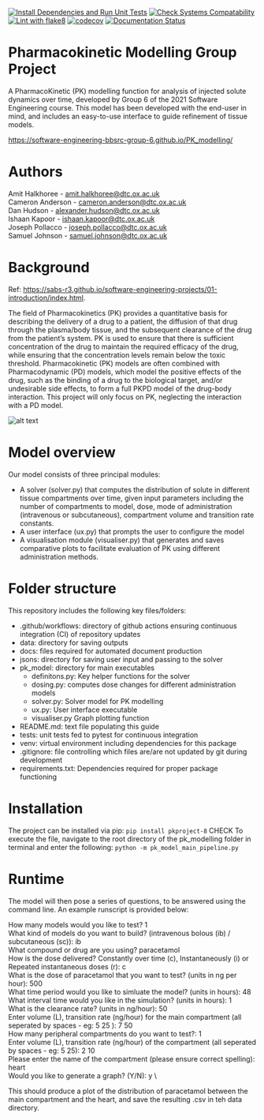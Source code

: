 [![Install Dependencies and Run Unit Tests](https://github.com/Software-Engineering-BBSRC-Group-6/PK_modelling/actions/workflows/run-unittests.yml/badge.svg)](https://github.com/Software-Engineering-BBSRC-Group-6/PK_modelling/actions/workflows/run-unittests.yml)
[![Check Systems Compatability](https://github.com/Software-Engineering-BBSRC-Group-6/PK_modelling/actions/workflows/check-systems-compat.yml/badge.svg)](https://github.com/Software-Engineering-BBSRC-Group-6/PK_modelling/actions/workflows/check-systems-compat.yml)
[![Lint with flake8](https://github.com/Software-Engineering-BBSRC-Group-6/PK_modelling/actions/workflows/run-flake8.yml/badge.svg)](https://github.com/Software-Engineering-BBSRC-Group-6/PK_modelling/actions/workflows/run-flake8.yml)
[![codecov](https://codecov.io/gh/Software-Engineering-BBSRC-Group-6/PK_modelling/branch/main/graph/badge.svg?token=gdzMuuonBd)](https://codecov.io/gh/Software-Engineering-BBSRC-Group-6/PK_modelling)
[![Documentation Status](https://readthedocs.org/projects/pk-proj/badge/?version=latest)](https://pk-proj.readthedocs.io/en/latest/?badge=latest)
# Pharmacokinetic Modelling Group Project

A PharmacoKinetic (PK) modelling function for analysis of injected solute dynamics over time, developed by Group 6 of the 2021 Software Engineering course. This model has been developed with the end-user in mind, and includes an easy-to-use interface to guide refinement of tissue models.

https://software-engineering-bbsrc-group-6.github.io/PK_modelling/

# Authors

Amit Halkhoree - amit.halkhoree@dtc.ox.ac.uk \
Cameron Anderson - cameron.anderson@dtc.ox.ac.uk \
Dan Hudson - alexander.hudson@dtc.ox.ac.uk \
Ishaan Kapoor - ishaan.kapoor@dtc.ox.ac.uk \
Joseph Pollacco - joseph.pollacco@dtc.ox.ac.uk \
Samuel Johnson - samuel.johnson@dtc.ox.ac.uk

# Background
Ref: https://sabs-r3.github.io/software-engineering-projects/01-introduction/index.html.

The field of Pharmacokinetics (PK) provides a quantitative basis for describing the delivery of a drug to a patient, the diffusion of that drug through the plasma/body tissue, and the subsequent clearance of the drug from the patient’s system. PK is used to ensure that there is sufficient concentration of the drug to maintain the required efficacy of the drug, while ensuring that the concentration levels remain below the toxic threshold. Pharmacokinetic (PK) models are often combined with Pharmacodynamic (PD) models, which model the positive effects of the drug, such as the binding of a drug to the biological target, and/or undesirable side effects, to form a full PKPD model of the drug-body interaction. This project will only focus on PK, neglecting the interaction with a PD model.

![alt text](https://sabs-r3.github.io/software-engineering-projects/fig/pk1.jpg)
# Model overview

Our model consists of three principal modules:
- A solver (solver.py) that computes the distribution of solute in different tissue compartments over time, given input parameters including the number of compartments to model, dose,  mode of administration  (intravenous or subcutaneous), compartment volume and transition rate constants.
- A user interface (ux.py) that prompts the user to configure the model
- A visualisation module (visualiser.py) that generates and saves comparative plots to facilitate evaluation of PK using different administration methods.

# Folder structure

This repository includes the following key files/folders:

- .github/workflows: directory of github actions ensuring continuous integration (CI) of repository updates 
- data: directory for saving outputs
- docs: files required for automated document production
- jsons: directory for saving user input and passing to the solver
- pk_model: directory for main executables
    - definitons.py: Key helper functions for the solver
    - dosing.py: computes dose changes for different administration models
    - solver.py: Solver model for PK modelling
    - ux.py: User interface executable
    - visualiser.py Graph plotting function
- README.md: text file populating this guide
- tests: unit tests fed to pytest for continuous integration
- venv: virtual environment including dependencies for this package
- .gitignore: file controlling which files are/are not updated by git during development
- requirements.txt: Dependencies required for proper package functioning

# Installation

The project can be installed via pip: `pip install pkproject-8` CHECK
To execute the file, navigate to the root directory of the pk_modelling folder in terminal and enter the following:
`python -m pk_model_main_pipeline.py`

# Runtime

The model will then pose a series of questions, to be answered using the command line. An example runscript is provided below:

How many models would you like to test?  1 \
What kind of models do you want to build? (intravenous bolous (ib) / subcutaneous (sc)):  ib \
What compound or drug are you using? paracetamol \
How is the dose delivered? Constantly over time (c), Instantaneously (i) or Repeated instantaneous doses (r): c \
What is the dose of paracetamol that you want to test? (units in ng per hour): 500 \
What time period would you like to simluate the model? (units in hours): 48 \
What interval time would you like in the simulation? (units in hours): 1 \
What is the clearance rate? (units in ng/hour): 50 \
Enter volume (L), transition rate (ng/hour) for the main compartment (all seperated by spaces - eg: 5 25 ): 7 50 \
How many peripheral compartments do you want to test?: 1 \
Enter volume (L), transition rate (ng/hour) of the compartment (all seperated by spaces - eg: 5 25): 2 10 \
Please enter the name of the compartment (please ensure correct spelling): heart \
Would you like to generate a graph? (Y/N): y \

This should produce a plot of the distribution of paracetamol between the main compartment and the heart, and save the resulting .csv in teh data directory.



